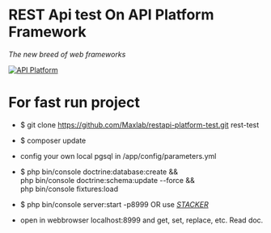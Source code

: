 REST Api test On API Platform Framework
==========================

*The new breed of web frameworks*

[![API Platform](https://api-platform.com/logo-250x250.png)](https://api-platform.com)


For fast run project
===

- $ git clone https://github.com/Maxlab/restapi-platform-test.git rest-test
- $ composer update
- config your own local pgsql in /app/config/parameters.yml
- $ php bin/console doctrine:database:create && \
    php bin/console doctrine:schema:update --force && \
    php bin/console fixtures:load
    
- $ php bin/console server:start -p8999 OR use *[STACKER](https://github.com/Maxlab/stacker)*
- open in webbrowser localhost:8999 and get, set, replace, etc. Read doc.




